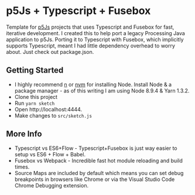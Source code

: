 # p5Js + Typescript + Fusebox
Template for [p5Js](https://p5js.org/) projects that uses Typescript and Fusebox for fast, iterative development.  I created this to help port a legacy Processing Java application to p5Js.  Porting it to Typescript with Fusebox, which implicitly supports Typescript, meant I had little dependency overhead to worry about.  Just check out package.json.

## Getting Started
* I highly recommend [n](https://github.com/tj/n) or [nvm](https://github.com/creationix/nvm) for installing Node.  Install Node & a package manager - as of this writing I am using Node 8.9.4 & Yarn 1.3.2.
* Clone this project
* Run `yarn sketch`
* Open http://localhost:4444.
* Make changes to `src/sketch.js`

## More Info
* Typescript vs ES6+Flow - Typescript+Fusebox is just way easier to setup vs ES6 + Flow + Babel.
* Fusebox vs Webpack - Incredible fast hot module reloading and build times.
* Source Maps are included by default which means you can set debug breakpoints in browsers like Chrome or via the Visual Studio Code Chrome Debugging extension.
